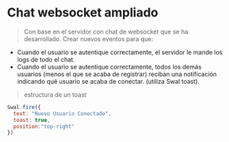 # Chat websocket ampliado
> Con base en el servidor con chat de websocket que se ha desarrollado. Crear nuevos eventos para que:

- Cuando el usuario se autentique correctamente, el servidor le mande los logs de todo el chat.
- Cuando el usuario se autentique correctamente, todos los demás usuarios (menos el que se acaba de registrar) reciban una notificación indicando qué usuario se acaba de conectar. (utiliza Swal toast).

> estructura de un toast
```js
Swal.fire({
  text: "Nuevo Usuario Conectado",
  toast: true, 
  position:"top-right"
})
```